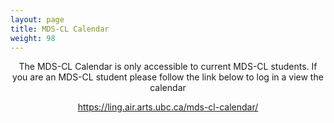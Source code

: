 ```yaml
---
layout: page
title: MDS-CL Calendar
weight: 98
---
```


<p style="text-align: center;">The MDS-CL Calendar is only accessible to current MDS-CL students. If you are an MDS-CL student please follow the link below to log in a view the calendar</p>

<p style="text-align: center;"><a href="url">https://ling.air.arts.ubc.ca/mds-cl-calendar/</a></p>

